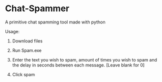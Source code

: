 # Chat-Spammer
A primitive chat spamming tool made with python

Usage:

1. Download files

2. Run Spam.exe

3. Enter the text you wish to spam, amount of times you wish 
to spam and the delay in seconds between each message. [Leave blank for 0]

4. Click spam

